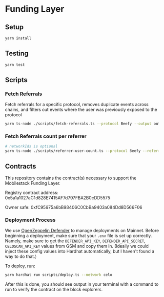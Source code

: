 # Funding Layer

## Setup

```bash
yarn install
```

## Testing

```bash
yarn test
```

## Scripts

### Fetch Referrals

Fetch referrals for a specific protocol, removes duplicate events across chains, and filters out events where the user was previously exposed to the protocol

```bash
yarn ts-node ./scripts/fetch-referrals.ts --protocol Beefy --output output.csv
```

### Fetch Referrals count per referrer
```bash
# networkIds is optional
yarn ts-node ./scripts/referrer-user-count.ts --protocol Beefy --referrerAddresses 0x1,0x2,0x3 --networkIds celo-mainnet,base-mainnet
```

## Contracts

This repository contains the contract(s) necessary to support the Mobilestack Funding Layer.

Registry contract address: 0x5a1a1027aC1d828E7415AF7d797FBA2B0cDD5575

Owner safe: 0xfC95675a6bB93406C0CbBa9403a084Dd8D566F06

### Deployment Process

We use [OpenZeppelin Defender](https://www.openzeppelin.com/defender) to manage deployments on Mainnet. Before beginning a deployment, make sure that your `.env` file is set up correctly. Namely, make sure to get the `DEFENDER_API_KEY`, `DEFENDER_API_SECRET`, `CELOSCAN_API_KEY` values from GSM and copy them in. (Ideally we could inject these config values into Hardhat automatically, but I haven't found a way to do that.)

To deploy, run:

```bash
yarn hardhat run scripts/deploy.ts --network celo
```

After this is done, you should see output in your terminal with a command to run to verify the contract on the block explorers.
